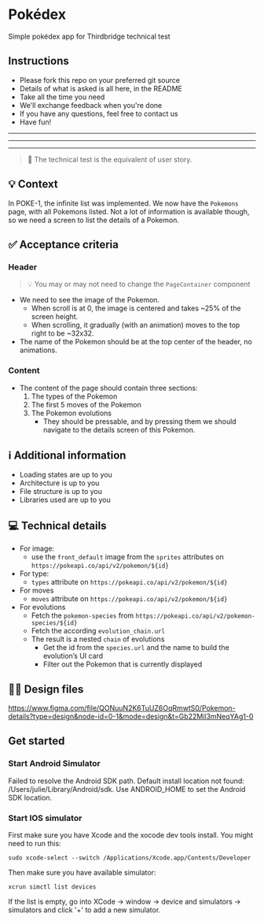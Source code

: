 # Pokédex
Simple pokédex  app for Thirdbridge technical test

## Instructions

- Please fork this repo on your preferred git source
- Details of what is asked is all here, in the README
- Take all the time you need
- We'll exchange feedback when you're done
- If you have any questions, feel free to contact us
- Have fun!

---
---
---

> 💯 The technical test is the equivalent of user story.

## **💡 Context**

In POKE-1, the infinite list was implemented. We now have the `Pokemons` page, with all Pokemons listed. Not a lot of information is available though, so we need a screen to list the details of a Pokemon.

## **✅ Acceptance criteria**

### Header

> 💡 You may or may not need to change the `PageContainer` component

- We need to see the image of the Pokemon.
    - When scroll is at 0, the image is centered and takes ~25% of the screen height.
    - When scrolling, it gradually (with an animation) moves to the top right to be ~32x32.
- The name of the Pokemon should be at the top center of the header, no animations.

### Content

- The content of the page should contain three sections:
    1. The types of the Pokemon
    2. The first 5 moves of the Pokemon
    3. The Pokemon evolutions
        - They should be pressable, and by pressing them we should navigate to the details screen of this Pokemon.

## ℹ️ Additional information

- Loading states are up to you
- Architecture is up to you
- File structure is up to you
- Libraries used are up to you

## 💻 Technical details

- For image:
    - use the `front_default` image from the `sprites` attributes on `https://pokeapi.co/api/v2/pokemon/${id}`
- For type:
    - `types` attribute on `https://pokeapi.co/api/v2/pokemon/${id}`
- For moves
    - `moves` attribute on `https://pokeapi.co/api/v2/pokemon/${id}`
- For evolutions
    - Fetch the `pokemon-species` from `https://pokeapi.co/api/v2/pokemon-species/${id}`
    - Fetch the according `evolution_chain.url`
    - The result is a nested `chain` of evolutions
        - Get the id from the `species.url` and the name to build the evolution’s UI card
        - Filter out the Pokemon that is currently displayed

## 💅🏻 Design files

https://www.figma.com/file/QONuuN2K6TuUZ6OqRmwtS0/Pokemon-details?type=design&node-id=0-1&mode=design&t=Gb22Mil3mNeqYAg1-0


## Get started

### Start Android Simulator
Failed to resolve the Android SDK path. Default install location not found: /Users/julie/Library/Android/sdk. Use ANDROID_HOME to set the Android SDK location.

### Start IOS simulator
First make sure you have Xcode and the xocode dev tools install. You might need to run this:
```angular2html
sudo xcode-select --switch /Applications/Xcode.app/Contents/Developer
```
Then make sure you have available simulator: 
```angular2html
xcrun simctl list devices
```
If the list is empty, go into XCode -> window -> device and simulators -> simulators  and click '+'  to add a new simulator.